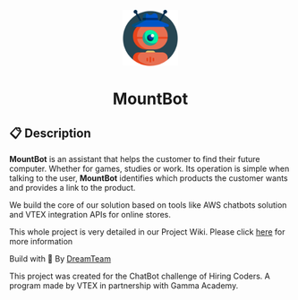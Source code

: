 <p align="center">
  <img alt="Your icon here" src="./packages/frontend/src/assets/icon.png" width="100"/>
</p>
<h1 align="center">
  MountBot
</h1>


## :clipboard: Description
**MountBot** is an assistant that helps the customer to find their future computer. Whether for games, studies or work. Its operation is simple when talking to the user, **MountBot** identifies which products the customer wants and provides a link to the product.

We build the core of our solution based on tools like AWS chatbots solution and VTEX integration APIs for online stores.

This whole project is very detailed in our Project Wiki. Please click [here](https://github.com/henry-ns/chatbot-gama/wiki) for more information

Build with 💙 By [DreamTeam](https://github.com/henry-ns/chatbot-gama/wiki/Partners)

This project was created for the ChatBot challenge of Hiring Coders. A program made by VTEX in partnership with Gamma Academy.